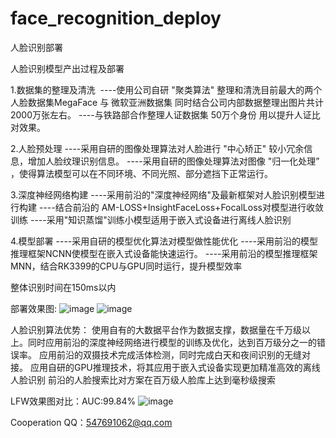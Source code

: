 # face_recognition_deploy
人脸识别部署


人脸识别模型产出过程及部署

1.数据集的整理及清洗 
----使用公司自研 "聚类算法" 整理和清洗目前最大的两个人脸数据集MegaFace 与 微软亚洲数据集 同时结合公司内部数据整理出图片共计2000万张左右。
----与铁路部合作整理人证数据集 50万个身份 用以提升人证比对效果。

2.人脸预处理
----采用自研的图像处理算法对人脸进行 "中心矫正" 较小冗余信息，增加人脸纹理识别信息。
----采用自研的图像处理算法对图像 "归一化处理” ，使得算法模型可以在不同环境、不同光照、部分遮挡下正常运行。

3.深度神经网络构建
----采用前沿的"深度神经网络"及最新框架对人脸识别模型进行构建
----结合前沿的 AM-LOSS+InsightFaceLoss+FocalLoss对模型进行收敛训练
----采用"知识蒸馏"训练小模型适用于嵌入式设备进行离线人脸识别


4.模型部署
----采用自研的模型优化算法对模型做性能优化
----采用前沿的模型推理框架NCNN使模型在嵌入式设备能快速运行。
----采用前沿的模型推理框架MNN，结合RK3399的CPU与GPU同时运行，提升模型效率

整体识别时间在150ms以内

部署效果图:
![image](https://img-blog.csdnimg.cn//20191121161418904.png)
![image](https://img-blog.csdnimg.cn/2019112212403927.png)

人脸识别算法优势：
  使用自有的大数据平台作为数据支撑，数据量在千万级以上。同时应用前沿的深度神经网络进行模型的训练及优化，达到百万级分之一的错误率。
  应用前沿的双摄技术完成活体检测，同时完成白天和夜间识别的无缝对接。
  应用自研的GPU推理技术，将其应用于嵌入式设备实现更加精准高效的离线人脸识别
  前沿的人脸搜索比对方案在百万级人脸库上达到毫秒级搜索


LFW效果图对比：AUC:99.84%
![image](https://img-blog.csdnimg.cn//20191121155854385.jpg)

Cooperation QQ：547691062@qq.com
